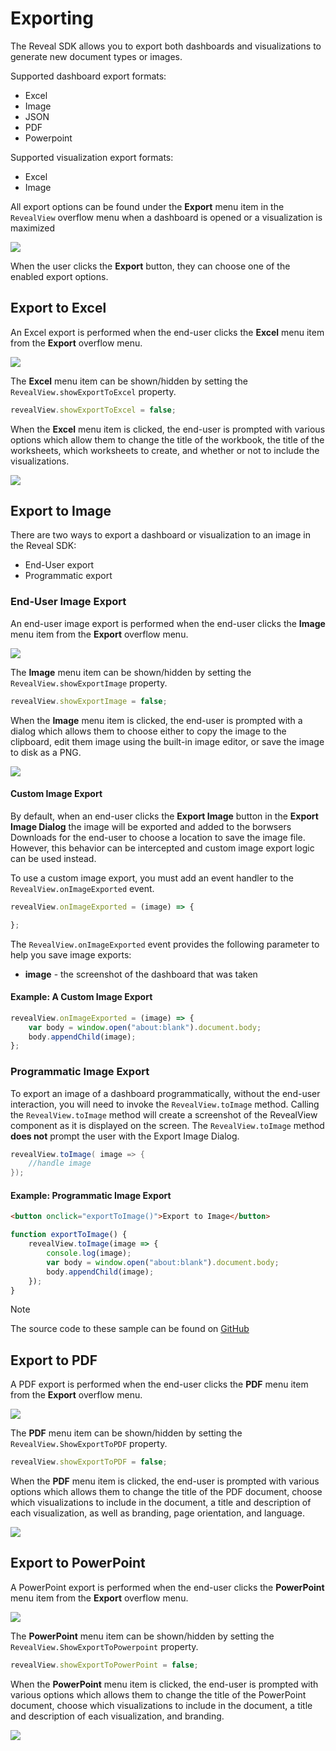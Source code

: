 # Exporting

The Reveal SDK allows you to export both dashboards and visualizations to generate new document types or images.

Supported dashboard export formats:
- Excel
- Image
- JSON
- PDF
- Powerpoint

Supported visualization export formats:
- Excel
- Image

All export options can be found under the **Export** menu item in the `RevealView` overflow menu when a dashboard is opened or a visualization is maximized

![](images/export-menu-item.jpg)

When the user clicks the **Export** button, they can choose one of the enabled export options.

## Export to Excel
An Excel export is performed when the end-user clicks the **Excel** menu item from the **Export** overflow menu.

![](images/export-excel.jpg)

The **Excel** menu item can be shown/hidden by setting the `RevealView.showExportToExcel` property.

```javascript
revealView.showExportToExcel = false;
```

When the **Excel** menu item is clicked, the end-user is prompted with various options which allow them to change the title of the workbook, the title of the worksheets, which worksheets to create, and whether or not to include the visualizations.

![](images/export-excel-options.jpg)


## Export to Image
There are two ways to export a dashboard or visualization to an image in the Reveal SDK:
- End-User export
- Programmatic export

### End-User Image Export
An end-user image export is performed when the end-user clicks the **Image** menu item from the **Export** overflow menu.

![](images/export-image.jpg)

The **Image** menu item can be shown/hidden by setting the `RevealView.showExportImage` property.

```javascript
revealView.showExportImage = false;
```

When the **Image** menu item is clicked, the end-user is prompted with a dialog which allows them to choose either to copy the image to the clipboard, edit them image using the built-in image editor, or save the image to disk as a PNG.

![](images/export-image-options.jpg)

#### Custom Image Export
By default, when an end-user clicks the **Export Image** button in the **Export Image Dialog** the image will be exported and added to the borwsers Downloads for the end-user to choose a location to save the image file. However, this behavior can be intercepted and custom image export logic can be used instead.

To use a custom image export, you must add an event handler to the `RevealView.onImageExported` event.

```javascript
revealView.onImageExported = (image) => {

};
```

The `RevealView.onImageExported` event provides the following parameter to help you save image exports:
- **image** - the screenshot of the dashboard that was taken

#### Example: A Custom Image Export

```javascript
revealView.onImageExported = (image) => {
    var body = window.open("about:blank").document.body;
    body.appendChild(image);
};
```

### Programmatic Image Export
To export an image of a dashboard programmatically, without the end-user interaction, you will need to invoke the `RevealView.toImage` method. Calling the `RevealView.toImage` method will create a screenshot of the RevealView component as it is displayed on the screen. The ``RevealView.toImage`` method **does not** prompt the user with the Export Image Dialog.

```cs
revealView.toImage( image => {
    //handle image
});
```

#### Example: Programmatic Image Export

```html
<button onclick="exportToImage()">Export to Image</button>
```

```javascript
function exportToImage() {
    revealView.toImage(image => {
        console.log(image);
        var body = window.open("about:blank").document.body;
        body.appendChild(image);
    });
}
```

> [!NOTE]
> The source code to these sample can be found on [GitHub](https://github.com/RevealBi/sdk-samples-javascript/tree/master/Exporting-Image)

## Export to PDF
A PDF export is performed when the end-user clicks the **PDF** menu item from the **Export** overflow menu.

![](images/export-pdf.jpg)

The **PDF** menu item can be shown/hidden by setting the `RevealView.ShowExportToPDF` property.

```javascript
revealView.showExportToPDF = false;
```

When the **PDF** menu item is clicked, the end-user is prompted with various options which allows them to change the title of the PDF document, choose which visualizations to include in the document, a title and description of each visualization, as well as branding, page orientation, and language.

![](images/export-pdf-options.jpg)

## Export to PowerPoint
A PowerPoint export is performed when the end-user clicks the **PowerPoint** menu item from the **Export** overflow menu. 

![](images/export-powerpoint.jpg)

The **PowerPoint** menu item can be shown/hidden by setting the `RevealView.ShowExportToPowerpoint` property.

```javascript
revealView.showExportToPowerPoint = false;
```

When the **PowerPoint** menu item is clicked, the end-user is prompted with various options which allows them to change the title of the PowerPoint document, choose which visualizations to include in the document, a title and description of each visualization, and branding.

![](images/export-powerpoint-options.jpg)
